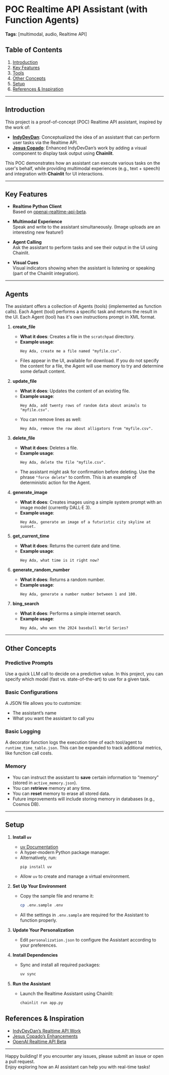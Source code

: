 # POC Realtime API Assistant (with Function Agents)

**Tags**: [multimodal, audio, Realtime API]

## Table of Contents
1. [Introduction](#introduction)  
2. [Key Features](#key-features)  
3. [Tools](#tools)  
4. [Other Concepts](#other-concepts)  
5. [Setup](#setup)  
6. [References & Inspiration](#references--inspiration)

---

## Introduction

This project is a proof-of-concept (POC) Realtime API assistant, inspired by the work of:

- **[IndyDevDan](https://github.com/disler)**: Conceptualized the idea of an assistant that can perform user tasks via the Realtime API.
- **[Jesus Copado](https://github.com/jesuscopado)**: Enhanced IndyDevDan’s work by adding a visual component to display task output using **Chainlit**.

This POC demonstrates how an assistant can execute various tasks on the user's behalf, while providing multimodal experiences (e.g., text + speech) and integration with **Chainlit** for UI interactions.

---

## Key Features

- **Realtime Python Client**  
  Based on [openai-realtime-api-beta](https://github.com/openai/openai-realtime-api-beta).  

- **Multimodal Experience**  
  Speak and write to the assistant simultaneously. (Image uploads are an interesting new feature!)

- **Agent Calling**  
  Ask the assistant to perform tasks and see their output in the UI using Chainlit.  

- **Visual Cues**  
  Visual indicators showing when the assistant is listening or speaking (part of the Chainlit integration).

---

## Agents

The assistant offers a collection of Agents (tools) (implemented as function calls). Each Agent (tool) performs a specific task and returns the result in the UI.  Each Agent (tool) has it's own instructions prompt in XML format.

1. **create_file**  
   - **What it does**: Creates a file in the `scratchpad` directory.  
   - **Example usage**:  
     ```plaintext
     Hey Ada, create me a file named "myfile.csv".
     ```
   - Files appear in the UI, available for download.  If you do not specify the content for a file, the Agent will use memory to try and determine some default content.

2. **update_file**  
   - **What it does**: Updates the content of an existing file.  
   - **Example usage**:  
     ```plaintext
     Hey Ada, add twenty rows of random data about animals to "myfile.csv".
     ```
   - You can remove lines as well:
     ```plaintext
     Hey Ada, remove the row about alligators from "myfile.csv".
     ```

3. **delete_file**  
   - **What it does**: Deletes a file.  
   - **Example usage**:  
     ```plaintext
     Hey Ada, delete the file "myfile.csv".
     ```
   - The assistant might ask for confirmation before deleting. Use the phrase `"force delete"` to confirm.  This is an example of deterministic action for the Agent.

4. **generate_image**  
   - **What it does**: Creates images using a simple system prompt with an image model (currently DALL·E 3).  
   - **Example usage**:  
     ```plaintext
     Hey Ada, generate an image of a futuristic city skyline at sunset.
     ```

5. **get_current_time**  
   - **What it does**: Returns the current date and time.  
   - **Example usage**:  
     ```plaintext
     Hey Ada, what time is it right now?
     ```

6. **generate_random_number**  
   - **What it does**: Returns a random number.  
   - **Example usage**:  
     ```plaintext
     Hey Ada, generate a number number between 1 and 100.
     ```

7. **bing_search**  
   - **What it does**: Performs a simple internet search.  
   - **Example usage**:  
     ```plaintext
     Hey Ada, who won the 2024 baseball World Series?
     ```

---

## Other Concepts

### Predictive Prompts
Use a quick LLM call to decide on a predictive value. In this project, you can specify which model (fast vs. state-of-the-art) to use for a given task.

### Basic Configurations
A JSON file allows you to customize:
- The assistant’s name
- What you want the assistant to call you

### Basic Logging
A decorator function logs the execution time of each tool/agent to `runtime_time_table.json`. This can be expanded to track additional metrics, like function call costs.

### Memory
- You can instruct the assistant to **save** certain information to “memory” (stored in `active_memory.json`).
- You can **retrieve** memory at any time.
- You can **reset** memory to erase all stored data.
- Future improvements will include storing memory in databases (e.g., Cosmos DB).

---

## Setup

1. **Install `uv`**  
   - [uv Documentation](https://docs.astral.sh/uv/)  
   - A hyper-modern Python package manager.  
   - Alternatively, run:
     ```bash
     pip install uv
     ```
   - Allow `uv` to create and manage a virtual environment.

2. **Set Up Your Environment**  
   - Copy the sample file and rename it:
     ```bash
     cp .env.sample .env
     ```
   - All the settings in `.env.sample` are required for the Assistant to function properly.

3. **Update Your Personalization**  
   - Edit `personalization.json` to configure the Assistant according to your preferences.

4. **Install Dependencies**  
   - Sync and install all required packages:
     ```bash
     uv sync
     ```

5. **Run the Assistant**  
   - Launch the Realtime Assistant using Chainlit:
     ```bash
     chainlit run app.py
     ```

## References & Inspiration

- [IndyDevDan’s Realtime API Work](https://github.com/disler)  
- [Jesus Copado’s Enhancements](https://github.com/jesuscopado)  
- [OpenAI Realtime API Beta](https://github.com/openai/openai-realtime-api-beta)

---

Happy building! If you encounter any issues, please submit an issue or open a pull request.  
Enjoy exploring how an AI assistant can help you with real-time tasks!